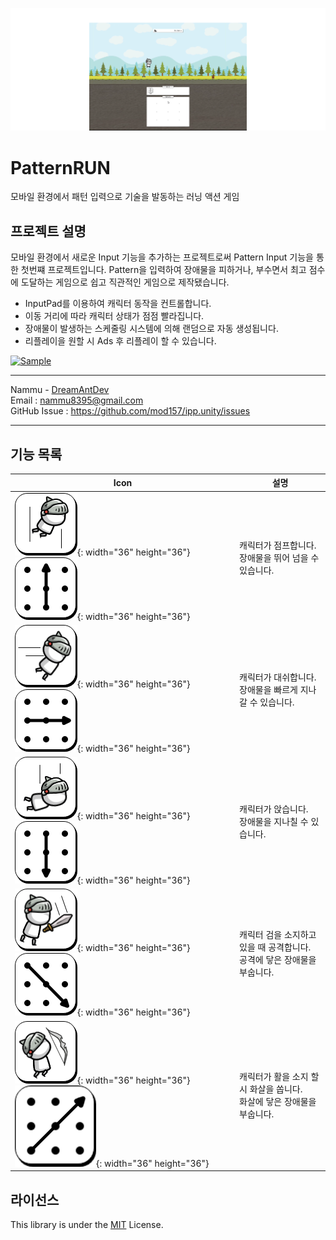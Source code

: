 
![image](docs/img/main.png)
# PatternRUN
모바일 환경에서 패턴 입력으로 기술을 발동하는 러닝 액션 게임

## 프로젝트 설명

모바일 환경에서 새로운 Input 기능을 추가하는 프로젝트로써 Pattern Input 기능을 통한 첫번쨰 프로젝트입니다.
Pattern을 입력하여 장애물을 피하거나, 부수면서 최고 점수에 도달하는 게임으로 쉽고 직관적인 게임으로 제작됐습니다.

* InputPad를 이용하여 캐릭터 동작을 컨트롤합니다.
* 이동 거리에 따라 캐릭터 상태가 점점 빨라집니다.
* 장애물이 발생하는 스케줄링 시스템에 의해 랜덤으로 자동 생성됩니다.
* 리플레이을 원할 시 Ads 후 리플레이 할 수 있습니다.

[![Sample](https://img.shields.io/badge/YouTube-red?style=for-the-badge&logo=youtube&logoColor=white)](https://youtube.com/shorts/1Gjua_lbUhM?si=RuZoNPUWNKiBgFI7)

---
Nammu - [DreamAntDev](https://github.com/DreamAntDev)  
Email : nammu8395@gmail.com  
GitHub Issue : https://github.com/mod157/ipp.unity/issues  

---

## 기능 목록
|Icon|설명|
|---|---|
|![jump](docs/img/guideicon/jump.png){: width="36" height="36"} ![gjump](docs/img/guideicon/guide_jump.png){: width="36" height="36"}|캐릭터가 점프합니다.<br>장애물을 뛰어 넘을 수 있습니다.|
|![dash](docs/img/guideicon/dash.png){: width="36" height="36"} ![gdash](docs/img/guideicon/guide_dash.png){: width="36" height="36"}|캐릭터가 대쉬합니다.<br>장애물을 빠르게 지나갈 수 있습니다.|
|![sit](docs/img/guideicon/sit.png){: width="36" height="36"} ![gsit](docs/img/guideicon/guide_sit.png){: width="36" height="36"}|캐릭터가 앉습니다.<br>장애물을 지나칠 수 있습니다.|
|![attack](docs/img/guideicon/attack.png){: width="36" height="36"} ![gattack](docs/img/guideicon/guide_attack.png){: width="36" height="36"}|캐릭터 검을 소지하고 있을 때 공격합니다.<br>공격에 닿은 장애물을 부숩니다.|
|![bow](docs/img/guideicon/bow.png){: width="36" height="36"} ![gbow](docs/img/guideicon/guide_bow.png){: width="36" height="36"}|캐릭터가 활을 소지 할 시 화살을 쏩니다.<br> 화살에 닿은 장애물을 부숩니다.|

## 라이선스

This library is under the [MIT](https://github.com/mod157/DreamAntDev/PatternRun?tab=MIT-1-ov-file) License.
